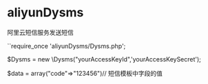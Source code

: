 # aliyunDysms
阿里云短信服务发送短信



``require_once 'aliyunDysms/Dysms.php';

$Dysms = new \Dysms("yourAccessKeyId",'yourAccessKeySecret');

$data = array("code"=>"123456")// 短信模板中字段的值

```return $Dysms->sendSms("短信接收号码",$data,"短信签名","模板CODE");
